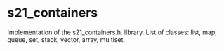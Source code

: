 # s21_containers
Implementation of the s21_containers.h. library. List of classes: list, map, queue, set, stack, vector, array, multiset.
